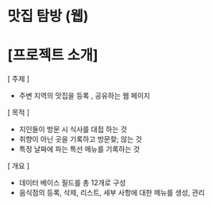 # 맛집 탐방 (웹)  

# [프로젝트 소개]

[ 주제 ]

- 주변 지역의 맛집을 등록 , 공유하는 웹 페이지

[ 목적 ]

- 지인들이 방문 시 식사를 대접 하는 것
- 취향이 아닌 곳을 기록하고 방문핮; 않는 것
- 특정 날짜에 파는 특선 메뉴를 기록하는 것

[ 개요 ]

- 데이터 베이스 필드를 총 12개로 구성
- 음식점의 등록, 삭제, 리스트,  세부 사항에 대한 메뉴를 생성, 관리
